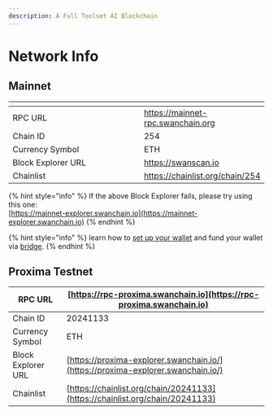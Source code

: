 ```yaml
---
description: A Full Toolset AI Blockchain
---
```


# Network Info

## Mainnet

<table data-header-hidden><thead><tr><th width="282"></th><th></th></tr></thead><tbody><tr><td>RPC URL</td><td><a href="https://mainnet-rpc.swanchain.org">https://mainnet-rpc.swanchain.org</a></td></tr><tr><td>Chain ID</td><td>254</td></tr><tr><td>Currency Symbol</td><td>ETH</td></tr><tr><td>Block Explorer URL</td><td><a href="https://swanscan.io/">https://swanscan.io</a></td></tr><tr><td>Chainlist</td><td><a href="https://chainlist.org/chain/254">https://chainlist.org/chain/254</a></td></tr></tbody></table>

{% hint style="info" %}
If the above Block Explorer fails, please try using this one:\
[https://mainnet-explorer.swanchain.io](https://mainnet-explorer.swanchain.io)
{% endhint %}

{% hint style="info" %}
learn how to [set up your wallet](../../swan-chain-campaign/atom-accelerator-race/before-you-get-started/set-up-metamask.md) and fund your wallet via [bridge](../../swan-chain-campaign/swan-saturn-testnet/before-you-get-started/bridge-tokens.md).
{% endhint %}

## Proxima Testnet

| RPC URL            | [https://rpc-proxima.swanchain.io](https://rpc-proxima.swanchain.io)             |
| ------------------ | -------------------------------------------------------------------------------- |
| Chain ID           | 20241133                                                                         |
| Currency Symbol    | ETH                                                                              |
| Block Explorer URL | [https://proxima-explorer.swanchain.io/](https://proxima-explorer.swanchain.io/) |
| Chainlist          | [https://chainlist.org/chain/20241133](https://chainlist.org/chain/20241133)     |





